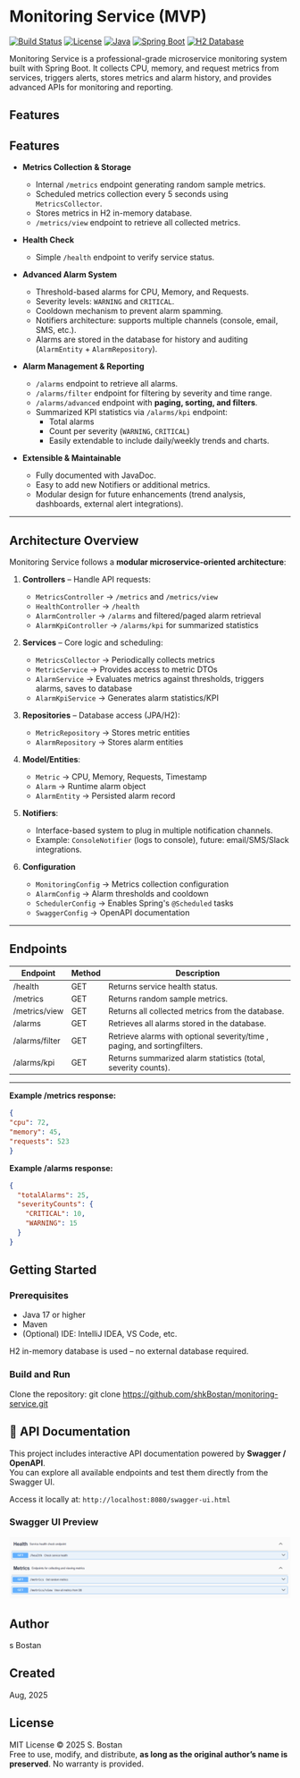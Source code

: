 # Monitoring Service (MVP)

[![Build Status](https://img.shields.io/badge/build-passing-brightgreen)]()
[![License](https://img.shields.io/badge/license-MIT-blue)]()
[![Java](https://img.shields.io/badge/Java-17-orange)]()
[![Spring Boot](https://img.shields.io/badge/Spring%20Boot-3.5.4-brightgreen)]()
[![H2 Database](https://img.shields.io/badge/db-H2-orange)](https://www.h2database.com/html/main.html)

Monitoring Service is a professional-grade microservice monitoring system built with Spring Boot.
It collects CPU, memory, and request metrics from services, triggers alerts, stores metrics and alarm history, and provides advanced APIs for monitoring and reporting.

## Features
## Features

- **Metrics Collection & Storage**
   - Internal `/metrics` endpoint generating random sample metrics.
   - Scheduled metrics collection every 5 seconds using `MetricsCollector`.
   - Stores metrics in H2 in-memory database.
   - `/metrics/view` endpoint to retrieve all collected metrics.

- **Health Check**
   - Simple `/health` endpoint to verify service status.

- **Advanced Alarm System**
   - Threshold-based alarms for CPU, Memory, and Requests.
   - Severity levels: `WARNING` and `CRITICAL`.
   - Cooldown mechanism to prevent alarm spamming.
   - Notifiers architecture: supports multiple channels (console, email, SMS, etc.).
   - Alarms are stored in the database for history and auditing (`AlarmEntity` + `AlarmRepository`).

- **Alarm Management & Reporting**
   - `/alarms` endpoint to retrieve all alarms.
   - `/alarms/filter` endpoint for filtering by severity and time range.
   - `/alarms/advanced` endpoint with **paging, sorting, and filters**.
   - Summarized KPI statistics via `/alarms/kpi` endpoint:
      - Total alarms
      - Count per severity (`WARNING`, `CRITICAL`)
      - Easily extendable to include daily/weekly trends and charts.

- **Extensible & Maintainable**
   - Fully documented with JavaDoc.
   - Easy to add new Notifiers or additional metrics.
   - Modular design for future enhancements (trend analysis, dashboards, external alert integrations).

---

## Architecture Overview

Monitoring Service follows a **modular microservice-oriented architecture**:

1. **Controllers** – Handle API requests:
   - `MetricsController` → `/metrics` and `/metrics/view`
   - `HealthController` → `/health`
   - `AlarmController` → `/alarms` and filtered/paged alarm retrieval
   - `AlarmKpiController` → `/alarms/kpi` for summarized statistics

2. **Services** – Core logic and scheduling:
   - `MetricsCollector` → Periodically collects metrics
   - `MetricService` → Provides access to metric DTOs
   - `AlarmService` → Evaluates metrics against thresholds, triggers alarms, saves to database
   - `AlarmKpiService` → Generates alarm statistics/KPI

3. **Repositories** – Database access (JPA/H2):
   - `MetricRepository` → Stores metric entities
   - `AlarmRepository` → Stores alarm entities

4. **Model/Entities**:
   - `Metric` → CPU, Memory, Requests, Timestamp
   - `Alarm` → Runtime alarm object
   - `AlarmEntity` → Persisted alarm record

5. **Notifiers**:
   - Interface-based system to plug in multiple notification channels.
   - Example: `ConsoleNotifier` (logs to console), future: email/SMS/Slack integrations.

6. **Configuration**
   - `MonitoringConfig` → Metrics collection configuration
   - `AlarmConfig` → Alarm thresholds and cooldown
   - `SchedulerConfig` → Enables Spring's `@Scheduled` tasks
   - `SwaggerConfig` → OpenAPI documentation

---

## Endpoints

| Endpoint                        | Method | Description                                                               |
|---------------------------------|--------|---------------------------------------------------------------------------|
| /health                         | GET    | Returns service health status.                                            |
| /metrics                        | GET    | Returns random sample metrics.                                            |
| /metrics/view                   | GET    | Returns all collected metrics from the database.                          |
| /alarms                         | GET    | Retrieves all alarms stored in the database.                              |
| /alarms/filter                  | GET    | Retrieve alarms with optional severity/time , paging, and sortingfilters. |
| /alarms/kpi                     | GET    | Returns summarized alarm statistics (total, severity counts).             |

---

**Example /metrics response:**
```json
{
"cpu": 72,
"memory": 45,
"requests": 523
}
```

**Example /alarms response:**
```json
{
  "totalAlarms": 25,
  "severityCounts": {
    "CRITICAL": 10,
    "WARNING": 15
  }
}
```
## Getting Started

### Prerequisites

- Java 17 or higher
- Maven
- (Optional) IDE: IntelliJ IDEA, VS Code, etc.

H2 in-memory database is used – no external database required.

### Build and Run

Clone the repository:
   git clone https://github.com/shkBostan/monitoring-service.git


## 📖 API Documentation

This project includes interactive API documentation powered by **Swagger / OpenAPI**.  
You can explore all available endpoints and test them directly from the Swagger UI.

Access it locally at: `http://localhost:8080/swagger-ui.html`

### Swagger UI Preview
![Swagger UI Screenshot](docs/swagger-ui.PNG)

## Author

s Bostan

## Created

Aug, 2025


## License

MIT License © 2025 S. Bostan  
Free to use, modify, and distribute, **as long as the original author’s name is preserved**. No warranty is provided.
